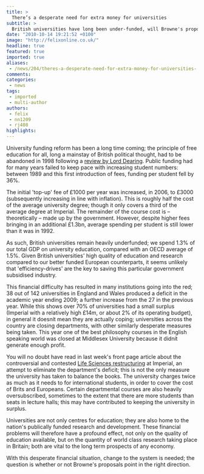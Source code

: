 ```yaml
---
title: >
  There’s a desperate need for extra money for universities
subtitle: >
  British universities have long been under-funded, will Browne's proposals change this?
date: "2010-10-14 19:21:52 +0100"
image: "http://felixonline.co.uk/"
headline: true
featured: true
imported: true
aliases:
 - /news/204/theres-a-desperate-need-for-extra-money-for-universities-
comments:
categories:
 - news
tags:
 - imported
 - multi-author
authors:
 - felix
 - nn1209
 - rj408
highlights:
---
```


University funding reform has been a long time coming; the principle of free education for all, long a mainstay of British political thought, had to be abandoned in 1998 following a [review by Lord Dearing](http://en.wikipedia.org/wiki/Dearing_Report). Public funding had for many years failed to keep pace with increasing student numbers: between 1989 and this first introduction of fees, funding per student fell by 36%.

The initial 'top-up' fee of £1000 per year was increased, in 2006, to £3000 (subsequently increasing in line with inflation). This is roughly half the cost of the average university degree; though it only covers a third of the average degree at Imperial. The remainder of the course cost is – theoretically – made up by the government. However, despite higher fees bringing in an additional £1.3bn, average spending per student is still lower than it was in 1992.

As such, British universities remain heavily underfunded; we spend 1.3% of our total GDP on university education, compared with an OECD average of 1.5%. Given British universities' high quality of education and research compared to our better funded European counterparts, it seems unlikely that 'efficiency-drives' are the key to saving this particular government subsidised industry.

This financial difficulty has resulted in many institutions going into the red; 38 out of 142 universities in England and Wales produced a deficit in the academic year ending 2009; a further increase from the 27 in the previous year. While this shows over 70% of universities had a small surplus (Imperial with a relatively high £14m, or about 2% of its operating budget), in general it doesnít mean they are actually coping; universities across the country are closing departments, with other similarly desperate measures being taken. This year one of the best philosophy courses in the English speaking world was closed at Middlesex University because it didnít generate enough profit.

You will no doubt have read in last week's front page article about the controversial and contested [Life Sciences restructuring](http://felixonline.co.uk/news/171/planned-restructure-of-debt-laden-department-angers-students/) at Imperial, an attempt to eliminate the department's deficit; this is not the only measure the university has taken to balance the books. The university charges twice as much as it needs to for international students, in order to cover the cost of Brits and Europeans. Certain departmental courses are also heavily oversubscribed, sometimes to the extent that there are more students than seats in lecture halls; this may have contributed to keeping the university in surplus.

Universities are not only centres for education; they are also home to the nation's publically funded research and development. These financial problems will therefore have a profound effect, not only on the quality of education available, but on the quantity of world class research taking place in Britain; both are vital to the long term prospects of any economy.

With this desperate financial situation, change to the system is needed; the question is whether or not Browne's proposals point in the right direction.
